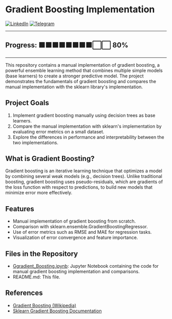 # Gradient Boosting Implementation

[![LinkedIn](https://img.shields.io/badge/LinkedIn-0077B5?style=flat-square&logo=linkedin&logoColor=white)](https://ru.linkedin.com/in/mikhail-zigangirov-78018326b)      [![Telegram](https://img.shields.io/badge/Telegram-2CA5E0?style=flat-square&logo=telegram&logoColor=white)](https://t.me/hallaren) 

---
## **Progress:** 🟩🟩🟩🟩🟩🟩🟩🟩⬜⬜ 80%
---
 

This repository contains a manual implementation of gradient boosting,
a powerful ensemble learning method that combines multiple simple models (base learners) to create a stronger predictive model. 
The project demonstrates the fundamentals of gradient boosting and compares the manual implementation with the sklearn library's implementation.

## Project Goals
1. Implement gradient boosting manually using decision trees as base learners.
2. Compare the manual implementation with sklearn's implementation by evaluating error metrics on a small dataset.
3. Explore the differences in performance and interpretability between the two implementations.

## What is Gradient Boosting?
Gradient boosting is an iterative learning technique that optimizes a model by combining several weak models (e.g., decision trees). Unlike traditional boosting, gradient boosting uses pseudo-residuals, which are gradients of the loss function with respect to predictions, to build new models that minimize error more effectively.

## Features
- Manual implementation of gradient boosting from scratch.
- Comparison with sklearn.ensemble.GradientBoostingRegressor.
- Use of error metrics such as RMSE and MAE for regression tasks.
- Visualization of error convergence and feature importance.

## Files in the Repository
- [Ggradient_Boosting.ipynb](https://github.com/ziga23/GB_Implementation/blob/main/notebook/Untitled42.ipynb):
Jupyter Notebook containing the code for manual gradient boosting implementation and comparisons.
- README.md: This file.

## References
- [Gradient Boosting (Wikipedia)](https://en.wikipedia.org/wiki/Gradient_boosting)
- [Sklearn Gradient Boosting Documentation](https://scikit-learn.org/stable/modules/generated/sklearn.ensemble.GradientBoostingRegressor.html#sklearn.ensemble.GradientBoostingRegressor)
